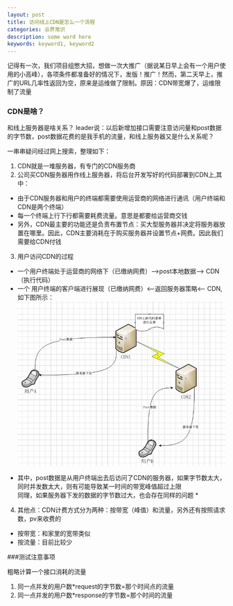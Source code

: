 ```yaml
---
layout: post
title: 访问线上CDN是怎么一个流程
categories: 业界常识
description: some word here
keywords: keyword1, keyword2
---
```


记得有一次，我们项目组憋大招，想做一次大推广（据说某日早上会有一个用户使用的小高峰），各项条件都准备好的情况下，发版！推广！然而，第二天早上，推广的URL几率性返回为空，原来是运维做了限制。原因：CDN带宽爆了，运维限制了流量

### CDN是啥？

和线上服务器是啥关系？
leader说：以后新增加接口需要注意访问量和post数据的字节数，post数据花费的是我手机的流量，和线上服务器又是什么关系呢？

一串串疑问经过网上搜索，整理如下：

1. CDN就是一堆服务器，有专门的CDN服务商
2. 公司买CDN服务器用作线上服务器，将后台开发写好的代码部署到CDN上,其中：  
- 由于CDN服务器和用户的终端都需要使用运营商的网络进行通讯（用户终端和CDN是两个终端）  
- 每一个终端上行下行都需要耗费流量。意思是都要给运营商交钱  
- 另外，CDN最主要的功能还是负责布置节点：买大型服务器并决定将服务器放置在哪里。因此，CDN主要消耗在于购买服务器并设置节点+网费。因此我们需要给CDN付钱  


3. 用户访问CDN的过程  
- 一个用户终端处于运营商的网络下（已缴纳网费）——>post本地数据——> CDN（执行代码）  
- 一个 用户终端的客户端进行展现（已缴纳网费）<——返回服务器策略<—— CDN,如下图所示：  
![2015-9-16](/images/2015-9-16.png)  
    
* 其中，post数据是从用户终端出去后访问了CDN的服务器，如果字节数太大，同时并发数太大，则有可能导致某一时间的带宽峰值超过上限  
同理，如果服务器下发的数据的字节数过大，也会存在同样的问题 *    

4. 其他点：CDN计费方式分为两种：按带宽（峰值）和流量，另外还有按照请求数，pv来收费的  

- 按带宽：和家里的宽带类似  
- 按流量：目前比较少  
 
###测试注意事项  

粗略计算一个接口消耗的流量
  
1. 同一点并发的用户数\*request的字节数=那个时间点的流量  
2. 同一点并发的用户数\*response的字节数=那个时间的流量  

